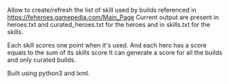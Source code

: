 Allow to create/refresh the list of skill used by builds referenced in https://feheroes.gamepedia.com/Main_Page
Current output are present in heroes.txt and curated_heroes.txt for the heroes and in skills.txt for the skills.

Each skill scores one point when it's used. And each hero has a score equals to the sum of its skills score
It can generate a score for all the builds and only curated builds.

Built using python3 and lxml.
